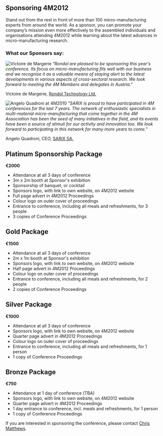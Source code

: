 ## Sponsoring 4M2012

Stand out from the rest in front of more than 100 micro-manufacturing experts from around the world. As a sponsor, you can promote your company’s mission even more effectively to the assembled individuals and organisations attending 4M2012 while learning about the latest advances in micro-manufacturing research.
<!--break-->
### What our Sponsors say:

  
![Victoire de Margerie](/4m-association/assets/images/Photo-Victoire_web.jpg)   *"Rondol are pleased to be sponsoring this year's conference. Its focus on micro-manufacturing fits well with our business and we recognise it as a valuable means of staying alert to the latest developments in various aspects of cross-sectoral research. We look forward to meeting the 4M Members and delegates in Austria."*    

Victoire de Margerie, [Rondol Technology Ltd.](http://www.rondol.com/)  
     
![Angelo Quadroni at 4M2010](/4m-association/assets/images/SARIX_crop4.jpg)  *"SARIX is proud to have participated in 4M conferences for the last 7 years. The network of enthusiastic specialists in multi-material micro-manufacturing that come together in the 4M Association has been the seed of many initiatives in the field, and its events have been a source of stimuli for our activity and innovation too. We look forward to participating in this network for many more years to come."*   
 
Angelo Quadroni, CEO, [SARIX SA.](http://sarix.com/)  
  




  
## Platinum Sponsorship Package

**€2000**

* Attendance at all 3 days of conference  
* 3m x 2m booth at Sponsor's exhibition  
* Sponsorship of banquet, or cocktail  
* Sponsors logo, with link to own website, on 4M2012 website
* Full page advert in 4M2012 Proceedings
* Colour logo on outer cover of proceedings
* Entrance to conference, including all meals and refreshments, for 3 people
* 3 copies of Conference Proceedings

## Gold Package

**€1500**

* Attendance at all 3 days of conference  
* 2m x 1m booth at Sponsor's exhibition  
* Sponsors logo, with link to own website, on 4M2012 website  
* Half page advert in 4M2012 Proceedings
* Colour logo on outer cover of proceedings
* Entrance to conference, including all meals and refreshments, for 2 people
* 2 copies of Conference Proceedings


## Silver Package

**€1000**

* Attendance at all 3 days of conference  
* Sponsors logo, with link to own website, on 4M2012 website  
* Quarter page advert in 4M2012 Proceedings
* Colour logo on outer cover of proceedings
* Entrance to conference, including all meals and refreshments, for 1 person
* 1 copy of Conference Proceedings  
  
## Bronze Package

**€750**

* Attendance at 1 day of conference (TBA)  
* Sponsors logo, with link to own website, on 4M2012 website  
* Quarter page advert in 4M2012 Proceedings
* 1 day entrance to conference, incl. meals and refreshments, for 1 person
* 1 copy of Conference Proceedings  

  
If you are interested in sponsoring the conference, please contact [Chris Matthews](mailto:matthewscw@cf.ac.uk).